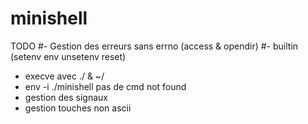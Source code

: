 # minishell

TODO
#- Gestion des erreurs sans errno (access & opendir)
#- builtin (setenv env unsetenv reset)
- execve avec ./ & ~/
- env -i ./minishell pas de cmd not found
- gestion des signaux
- gestion touches non ascii
